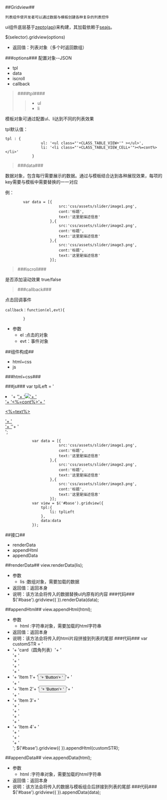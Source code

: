 
##Gridview##

	列表组件使开发者可以通过数据与模板创建各种复杂的列表控件

ui组件底层基于[zepto](https://github.com/madrobby/zepto)([api](http://www.css88.com/doc/zeptojs_api/))来构建，其加载依赖于[seajs](http://seajs.org/docs/)。

$(selector).gridview(options) 

*	返回值：列表对象（多个时返回数组）

###options###
	配置对象--JSON
*	tpl
*	data
*	iscroll
*	callback

>####tpl####
>>*	ul
>>*	li

模板对象可通过配置ul、li达到不同的列表效果

tpl默认值：

	tpl : {
                    ul: '<ul class="'+CLASS_TABLE_VIEW+'" ></ul>',
                    li: '<li class="'+CLASS_TABLE_VIEW_CELL+'"><%=cont%></li>' 
                }

>###data###

数据对象，包含每行需要展示的数据。通过与模板结合达到各种展现效果，每项的key需要与模板中需要替换的一一对应

例：

			var data = [{
                			src:'css/assets/slider/image1.png',
                			cont:'标题',
                			text:'这里是描述信息'
                		},{
                			src:'css/assets/slider/image2.png',
                			cont:'标题',
                			text:'这里是描述信息'
                		},{
                			src:'css/assets/slider/image3.png',
                			cont:'标题',
                			text:'这里是描述信息'
                		}];	

>###iscroll###

是否添加滚动效果 true/false
>###callback###

点击回调事件 
			
	callback：function(el,evt){
		
			}
*	参数
	*	el :点击的对象
	*	evt：事件对象

##组件构成##
* html+css
* js

###html+css###
	<div class="ui-content" id="base">
			</div>

###js###
			var	tplLeft = '<li class="ui-table-view-cell ui-media">'+
								'<a href="javascript:;">'+
									'<img class="ui-media-object ui-pull-left" src="<%=src%>">'+
									'<div class="ui-media-body">'+
										'<%=cont%>'+
										'<p class="ui-ellipsis"><%=text%></p>'+
									'</div>'+
								'</a>'+
							'</li>';
				

				var data = [{
                			src:'css/assets/slider/image1.png',
                			cont:'标题',
                			text:'这里是描述信息'
                		},{
                			src:'css/assets/slider/image2.png',
                			cont:'标题',
                			text:'这里是描述信息'
                		},{
                			src:'css/assets/slider/image3.png',
                			cont:'标题',
                			text:'这里是描述信息'
                		}];			
                var view = $('#base').gridview({
                	tpl:{
                		li: tplLeft 
                	},
                	data:data
                });

##接口##
* renderData
* appendHtml
* appendData


##renderData##
	view.renderData(lis);

*	参数
	*	lis :数组对象，需要加载的数据
*	返回值：返回本身
*	说明：该方法会将传入的数据替换ul内原有的内容
###代码###
		$('#base').gridview({
                }).renderData(data);



##appendHtml##
view.appendHtml(html);
	
*	参数
	*	html :字符串对象，需要加载的html字符串
*	返回值：返回本身
*	说明：该方法会将传入的html片段拼接到列表的尾部
###代码###
		var customSTR = '<li class="ui-table-view-cell">'+
									'card（圆角列表）'+
									'<div id="M_Toggle" class="ui-switch ui-active">'+
										'<div class="ui-switch-handle"></div>'+
									'</div>'+
								'</li>'+
								'<li class="ui-table-view-cell">'+
									'Item 1'+
									'<button type="button" class="ui-btn">'+
										'Button'+
									'</button>'+
								'</li>'+
								'<li class="ui-table-view-cell">'+
									'Item 2'+
									'<button type="button" class="ui-btn ui-btn-primary">'+
										'Button'+
									'</button>'+
								'</li>'+
								'<li class="ui-table-view-cell">'+
									'Item 3'+
									'<div class="ui-switch ui-active">'+
										'<div class="ui-switch-handle"></div>'+
									'</div>'+
								'</li>'+
								'<li class="ui-table-view-cell">'+
									'Item 4'+
									'<div class="ui-switch ui-switch-blue ui-switch-mini ui-active">'+
										'<div class="ui-switch-handle"></div>'+
									'</div>'+
								'</li>';
		$('#base').gridview({
                }).appendHtml(customSTR);


##appendData##
view.appendData(html);
	
*	参数
	*	html :字符串对象，需要加载的html字符串
*	返回值：返回本身
*	说明：该方法会将传入的数据与模板组合后拼接到列表的尾部
###代码###
		$('#base').gridview({
                }).appendData(data);



